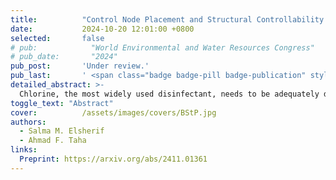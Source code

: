 ```yaml
---
title:          "Control Node Placement and Structural Controllability of Water Quality Dynamics in Drinking Networks"
date:           2024-10-20 12:01:00 +0800
selected:       false
# pub:            "World Environmental and Water Resources Congress"
# pub_date:       "2024"
pub_post:       'Under review.'
pub_last:       ' <span class="badge badge-pill badge-publication" style="background-color: #3498db; color: white;">Journal</span>'
detailed_abstract: >-
  Chlorine, the most widely used disinfectant, needs to be adequately distributed in water distribution networks (WDNs) to maintain consistent residual levels and ensure water safety. This is performed through control node injections at the treatment plant via booster stations scattered in WDNs. While previous studies have applied various optimization metrics for booster station placement, many have failed to consider the coverage of the station injections and the dynamic nature of WDNs. In particular, variations in hydraulics and demand significantly impact the reachability and efficacy of chlorine injections which then impact optimal placement of booster stations. This study introduces a novel formulation that combines control- and graph-theoretic approaches to solve the booster station placement problem. Unlike traditional methods, our approach emphasizes maximizing the system's ability to control disinfectant levels with minimal energy, taking into account the time-varying hydraulic profiles that lead to different optimal station placements. We propose a simple weighting technique to determine the placements by assessing the structural controllability of each configuration, based on the network's topology and independent of specific parameters like decay rates or pipe roughness. This method ensures effective chlorine coverage across the network. Our approach is validated on different networks, demonstrating its operational effectiveness, scalability, and practicality.
toggle_text: "Abstract"
cover:          /assets/images/covers/BStP.jpg
authors:
  - Salma M. Elsherif
  - Ahmad F. Taha
links:
  Preprint: https://arxiv.org/abs/2411.01361
---
```

